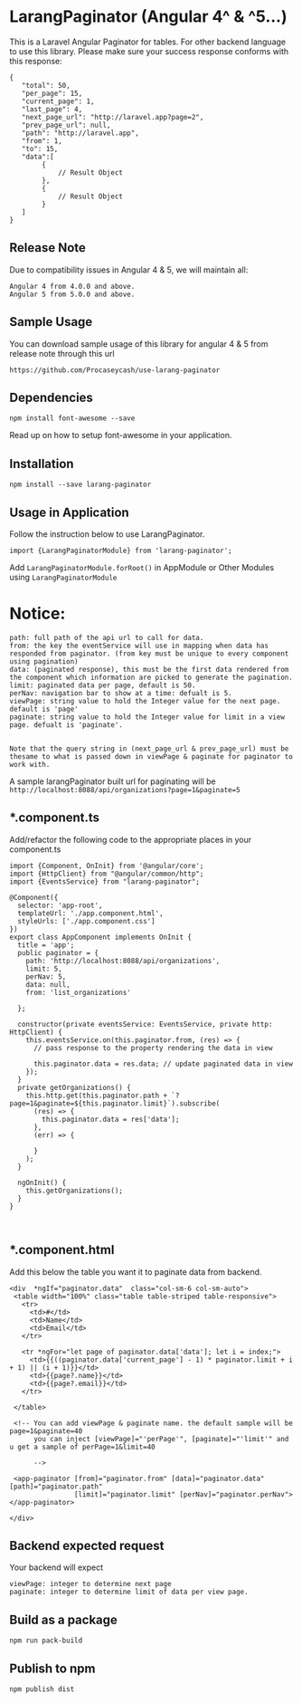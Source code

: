 # LarangPaginator (Angular 4^ & ^5...)

This is a Laravel Angular Paginator for tables. For other backend language to use this library. Please make sure your success response conforms with this response: 
  
      
    {
       "total": 50,
       "per_page": 15,
       "current_page": 1,
       "last_page": 4,
       "next_page_url": "http://laravel.app?page=2",
       "prev_page_url": null,
       "path": "http://laravel.app",
       "from": 1,
       "to": 15,
       "data":[
            {
                // Result Object
            },
            {
                // Result Object
            }
       ]
    }
    
  ## Release Note
  Due to compatibility issues in Angular 4 & 5, we will maintain all:
  ````
  Angular 4 from 4.0.0 and above.
  Angular 5 from 5.0.0 and above.
  ````
   
 ## Sample Usage 
 
 You can download sample usage of this library for angular 4 & 5 from release note through this url
  
 `https://github.com/Procaseycash/use-larang-paginator`
 
 ## Dependencies
 
 `npm install font-awesome --save`
 
 Read up on how to setup font-awesome in your application.
 
 ## Installation
 
 `npm install --save larang-paginator`

   
## Usage in Application

Follow the instruction below to use LarangPaginator.

`import {LarangPaginatorModule} from 'larang-paginator';`

Add `LarangPaginatorModule.forRoot()` in AppModule or Other Modules using `LarangPaginatorModule`
     
   # Notice: 
  ```` 
  path: full path of the api url to call for data.
  from: the key the eventService will use in mapping when data has responded from paginator. (from key must be unique to every component using pagination)
  data: (paginated response), this must be the first data rendered from the component which information are picked to generate the pagination.
  limit: paginated data per page, default is 50.
  perNav: navigation bar to show at a time: defualt is 5.
  viewPage: string value to hold the Integer value for the next page. default is 'page'
  paginate: string value to hold the Integer value for limit in a view page. defualt is 'paginate'.
  
   
  Note that the query string in (next_page_url & prev_page_url) must be thesame to what is passed down in viewPage & paginate for paginator to work with.

  ````
  
  A sample larangPaginator built url for paginating will be `http://localhost:8088/api/organizations?page=1&paginate=5`
  
  
   ## *.component.ts
   
   Add/refactor the following code to the appropriate places in your component.ts

  
````
import {Component, OnInit} from '@angular/core';
import {HttpClient} from "@angular/common/http";
import {EventsService} from "larang-paginator";

@Component({
  selector: 'app-root',
  templateUrl: './app.component.html',
  styleUrls: ['./app.component.css']
})
export class AppComponent implements OnInit {
  title = 'app';
  public paginator = {
    path: 'http://localhost:8088/api/organizations',
    limit: 5,
    perNav: 5,
    data: null,
    from: 'list_organizations'

  };

  constructor(private eventsService: EventsService, private http: HttpClient) {
    this.eventsService.on(this.paginator.from, (res) => {
      // pass response to the property rendering the data in view

      this.paginator.data = res.data; // update paginated data in view
    });
  }
  private getOrganizations() {
    this.http.get(this.paginator.path + `?page=1&paginate=${this.paginator.limit}`).subscribe(
      (res) => {
        this.paginator.data = res['data'];
      },
      (err) => {

      }
    );
  }

  ngOnInit() {
    this.getOrganizations();
  }
}

      
  ````
  
  ## *.component.html
  Add this below the table you want it to paginate data from backend.
  
  ````
 <div  *ngIf="paginator.data"  class="col-sm-6 col-sm-auto">
   <table width="100%" class="table table-striped table-responsive">
     <tr>
       <td>#</td>
       <td>Name</td>
       <td>Email</td>
     </tr>
 
     <tr *ngFor="let page of paginator.data['data']; let i = index;">
       <td>{{((paginator.data['current_page'] - 1) * paginator.limit + i + 1) || (i + 1)}}</td>
       <td>{{page?.name}}</td>
       <td>{{page?.email}}</td>
     </tr>
 
   </table>
    
   <!-- You can add viewPage & paginate name. the default sample will be page=1&paginate=40
        you can inject [viewPage]="'perPage'", [paginate]="'limit'" and u get a sample of perPage=1&limit=40 
        
        -->
   
   <app-paginator [from]="paginator.from" [data]="paginator.data" [path]="paginator.path"
                  [limit]="paginator.limit" [perNav]="paginator.perNav"></app-paginator>
 
 </div>
````

## Backend expected request

Your backend will expect 

````
viewPage: integer to determine next page
paginate: integer to determine limit of data per view page.
````
 
## Build as a package

`npm run pack-build`


## Publish to npm

`npm publish dist`
